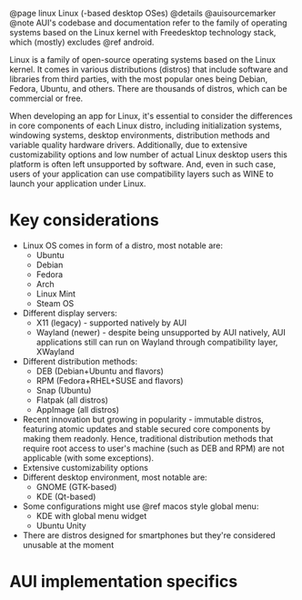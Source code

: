 @page linux Linux (-based desktop OSes)
@details
@auisourcemarker
@note
AUI's codebase and documentation refer to the family of operating systems based on the Linux kernel with Freedesktop
technology stack, which (mostly) excludes @ref android.

Linux is a family of open-source operating systems based on the Linux kernel. It comes in various distributions
(distros) that include software and libraries from third parties, with the most popular ones being Debian, Fedora,
Ubuntu, and others. There are thousands of distros, which can be commercial or free.

When developing an app for Linux, it's essential to consider the differences in core components of each Linux distro,
including initialization systems, windowing systems, desktop environments, distribution methods and variable quality
hardware drivers. Additionally, due to extensive customizability options and low number of actual Linux desktop users 
this platform is often left unsupported by software. And, even in such case, users of your application can use
compatibility layers such as WINE to launch your application under Linux.

# Key considerations

- Linux OS comes in form of a distro, most notable are:
  - Ubuntu
  - Debian
  - Fedora
  - Arch
  - Linux Mint
  - Steam OS
- Different display servers:
  - X11 (legacy) - supported natively by AUI
  - Wayland (newer) - despite being unsupported by AUI natively, AUI applications still can run on Wayland through
    compatibility layer, XWayland
- Different distribution methods:
  - DEB (Debian+Ubuntu and flavors)
  - RPM (Fedora+RHEL+SUSE and flavors)
  - Snap (Ubuntu)
  - Flatpak (all distros)
  - AppImage (all distros)
- Recent innovation but growing in popularity - immutable distros, featuring atomic updates and stable secured core
  components by making them readonly. Hence, traditional distribution methods that require root access to user's
  machine (such as DEB and RPM) are not applicable (with some exceptions).
- Extensive customizability options
- Different desktop environment, most notable are:
  - GNOME (GTK-based)
  - KDE (Qt-based)
- Some configurations might use @ref macos style global menu:
  - KDE with global menu widget
  - Ubuntu Unity
- There are distros designed for smartphones but they're considered unusable at the moment

# AUI implementation specifics
